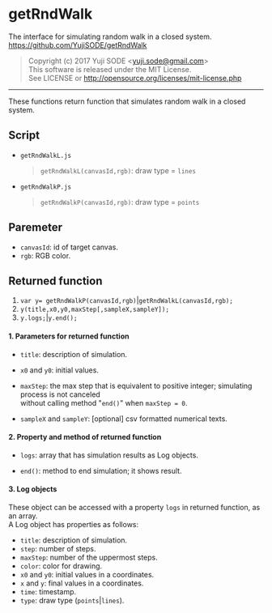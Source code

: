 # getRndWalk
The interface for simulating random walk in a closed system.  
https://github.com/YujiSODE/getRndWalk

>Copyright (c) 2017 Yuji SODE \<yuji.sode@gmail.com\>  
>This software is released under the MIT License.  
>See LICENSE or http://opensource.org/licenses/mit-license.php
______

These functions return function that simulates random walk in a closed system.

## Script
* `getRndWalkL.js`  
  >`getRndWalkL(canvasId,rgb)`: draw type = `lines`
* `getRndWalkP.js`  
  >`getRndWalkP(canvasId,rgb)`: draw type = `points`

## Paremeter
* `canvasId`: id of target canvas.
* `rgb`: RGB color.

## Returned function
1. `var y= getRndWalkP(canvasId,rgb)`|`getRndWalkL(canvasId,rgb);`
2. `y(title,x0,y0,maxStep[,sampleX,sampleY]);`
3. `y.logs;`|`y.end();`

#### 1. Parameters for returned function
* `title`: description of simulation.  

* `x0` and `y0`: initial values.  

* `maxStep`: the max step that is equivalent to positive integer; simulating process is not canceled  
  without calling method "`end()`" when `maxStep = 0`.  
  
* `sampleX` and `sampleY`: [optional] csv formatted numerical texts.

#### 2. Property and method of returned function
* `logs`: array that has simulation results as Log objects.  

* `end()`: method to end simulation; it shows result.

#### 3. Log objects
These object can be accessed with a property `logs` in returned function, as an array.  
A Log object has properties as follows:
* `title`: description of simulation.
* `step`: number of steps.
* `maxStep`: number of the uppermost steps.
* `color`: color for drawing.
* `x0` and `y0`: initial values in a coordinates.
* `x` and `y`: final values in a coordinates.
* `time`: timestamp.
* `type`: draw type (`points`|`lines`).
